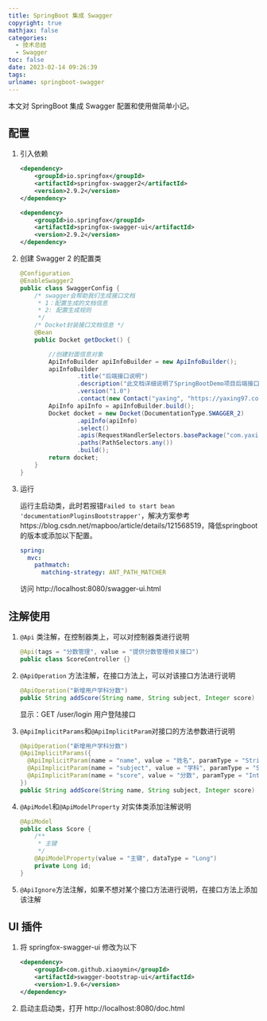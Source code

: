 ```yaml
---
title: SpringBoot 集成 Swagger
copyright: true
mathjax: false
categories:
  - 技术总结
  - Swagger
toc: false
date: 2023-02-14 09:26:39
tags:
urlname: springboot-swagger
---
```


本文对 SpringBoot 集成 Swagger 配置和使用做简单小记。<!--more-->

## 配置

1. 引入依赖

	```xml
	<dependency>
	    <groupId>io.springfox</groupId>
	    <artifactId>springfox-swagger2</artifactId>
	    <version>2.9.2</version>
	</dependency>
	
	<dependency>
	    <groupId>io.springfox</groupId>
	    <artifactId>springfox-swagger-ui</artifactId>
	    <version>2.9.2</version>
	</dependency>
	```

2. 创建 Swagger 2 的配置类

	```java
	@Configuration
	@EnableSwagger2
	public class SwaggerConfig {
	    /* swagger会帮助我们⽣成接⼝⽂档
	     * 1：配置⽣成的⽂档信息
	     * 2: 配置⽣成规则
	     */
	    /* Docket封装接⼝⽂档信息 */
	    @Bean
	    public Docket getDocket() {
	
	        //创建封⾯信息对象
	        ApiInfoBuilder apiInfoBuilder = new ApiInfoBuilder();
	        apiInfoBuilder
	                .title("后端接⼝说明")
	                .description("此⽂档详细说明了SpringBootDemo项⽬后端接⼝规范")
	                .version("1.0")
	                .contact(new Contact("yaxing", "https://yaxing97.com", "yaxingfang@163.com"));
	        ApiInfo apiInfo = apiInfoBuilder.build();
	        Docket docket = new Docket(DocumentationType.SWAGGER_2)
	                .apiInfo(apiInfo)
	                .select()
	                .apis(RequestHandlerSelectors.basePackage("com.yaxing.controller"))
	                .paths(PathSelectors.any())
	                .build();
	        return docket;
	    }
	}
	```

3. 运行

	运行主启动类，此时若报错`Failed to start bean 'documentationPluginsBootstrapper'`，解决方案参考https://blog.csdn.net/mapboo/article/details/121568519，降低springboot的版本或添加以下配置。

	```yaml
	spring:
	  mvc:
	    pathmatch:
	      matching-strategy: ANT_PATH_MATCHER
	```

	访问 http://localhost:8080/swagger-ui.html

## 注解使用

1. `@Api` 类注解，在控制器类上，可以对控制器类进行说明

	```java
	@Api(tags = "分数管理", value = "提供分数管理相关接口")
	public class ScoreController {}
	```

2. `@ApiOperation` 方法注解，在接口方法上，可以对该接口方法进行说明

	```java
	@ApiOperation("新增用户学科分数")
	public String addScore(String name, String subject, Integer score) {}
	```

	显示：GET /user/login 用户登陆接口

3. `@ApiImplicitParams`和`@ApiImplicitParam`对接口的方法参数进行说明

	```java
	@ApiOperation("新增用户学科分数")
	@ApiImplicitParams({
	  @ApiImplicitParam(name = "name", value = "姓名", paramType = "String"),
	  @ApiImplicitParam(name = "subject", value = "学科", paramType = "String"),
	  @ApiImplicitParam(name = "score", value = "分数", paramType = "Integer")
	})
	public String addScore(String name, String subject, Integer score) {}
	```

4. `@ApiModel`和`@ApiModelProperty` 对实体类添加注解说明

	```java
	@ApiModel
	public class Score {
	    /**
	     * 主键
	     */
	    @ApiModelProperty(value = "主键", dataType = "Long")
	    private Long id;
	}
	```

5. `@ApiIgnore`方法注解，如果不想对某个接口方法进行说明，在接口方法上添加该注解

## UI 插件

1. 将 springfox-swagger-ui 修改为以下

	```xml
	<dependency>
	    <groupId>com.github.xiaoymin</groupId>
	    <artifactId>swagger-bootstrap-ui</artifactId>
	    <version>1.9.6</version>
	</dependency>
	```

2. 启动主启动类，打开 http://localhost:8080/doc.html
